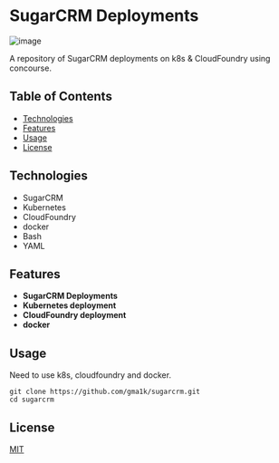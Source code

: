 # SugarCRM Deployments

![image](https://github.com/gma1k/k8s/assets/138721734/20080b1a-c3fd-4541-8429-c4b76e3bfcd8)

A repository of SugarCRM deployments on k8s & CloudFoundry using concourse. 

## Table of Contents

- [Technologies](#technologies)
- [Features](#features)
- [Usage](#usage)
- [License](#license)

## Technologies

- SugarCRM
- Kubernetes
- CloudFoundry
- docker
- Bash
- YAML

## Features

- **SugarCRM Deployments**
- **Kubernetes deployment**
- **CloudFoundry deployment**
- **docker**

## Usage
Need to use k8s, cloudfoundry and docker. 

```
git clone https://github.com/gma1k/sugarcrm.git
cd sugarcrm
```

## License

[MIT](LICENSE)
